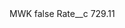 <?xml version="1.0" encoding="UTF-8"?>
<CustomMetadata xmlns="http://soap.sforce.com/2006/04/metadata" xmlns:xsi="http://www.w3.org/2001/XMLSchema-instance" xmlns:xsd="http://www.w3.org/2001/XMLSchema">
    <label>MWK</label>
    <protected>false</protected>
    <values>
        <field>Rate__c</field>
        <value xsi:type="xsd:double">729.11</value>
    </values>
</CustomMetadata>
